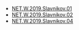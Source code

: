 * <a href="https://github.com/SIV220785/Training_Epam/tree/master/NET.W.2019.Slavnikov.01">NET.W.2019.Slavnikov.01</a>
* <a href="https://github.com/SIV220785/Training_Epam/tree/master/NET.W.2019.Slavnikov.02">NET.W.2019.Slavnikov.02</a>
*  <a href="https://github.com/SIV220785/Training_Epam/tree/master/NET.W.2019.Slavnikov.04">NET.W.2019.Slavnikov.04</a>
